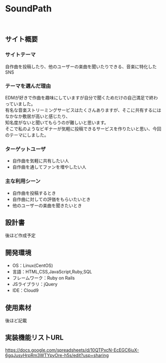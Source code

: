 # SoundPath
​
## サイト概要
### サイトテーマ
自作曲を投稿したり、他のユーザーの楽曲を聞いたりできる、音楽に特化したSNS
​
### テーマを選んだ理由
EDMが好きで作曲を趣味にしていますが自分で聞くためだけの自己満足で終わっていました。<br>
有名な音楽ストリーミングサービスはたくさんありますが、そこに共有するにはなかなか敷居が高いと感じたり、<br>
知名度がないと聞いてもらうのが難しいと思います。<br>
そこで私のようなビギナーが気軽に投稿できるサービスを作りたいと思い、今回のテーマにしました。
​
### ターゲットユーザ
- 自作曲を気軽に共有したい人
- 自作曲を通してファンを増やしたい人

### 主な利用シーン
- 自作曲を投稿するとき
- 自作曲に対しての評価をもらいたいとき
- 他のユーザーの楽曲を聞きたいとき

## 設計書
後ほど作成予定
​
## 開発環境
- OS：Linux(CentOS)
- 言語：HTML,CSS,JavaScript,Ruby,SQL
- フレームワーク：Ruby on Rails
- JSライブラリ：jQuery
- IDE：Cloud9
​
## 使用素材
後ほど記載

## 実装機能リストURL
https://docs.google.com/spreadsheets/d/10QTPxcN-EcEGC6juX-6gqJusyHrpRm3WTYpyOre-h5s/edit?usp=sharing





